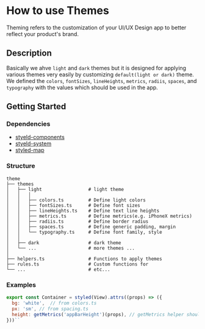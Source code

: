 # How to use Themes

Theming refers to the customization of your UI/UX Design app to better reflect your product's brand.

## Description

Basically we ahve `light` and `dark` themes but it is designed for applying various themes very easily by customizing `default(light or dark)` theme. We defined the `colors`, `fontSizes`, `lineHeights`, `metrics`, `radiis`, `spaces`, and `typography` with the values which should be used in the app.

## Getting Started

### Dependencies

* [styeld-components](https://styled-components.com/)
* [styeld-system](https://styled-system.com/)
* [styled-map](https://github.com/scf4/styled-map)

### Structure
```
theme
├── themes
│   ├── light                 # light theme
│   │   │
│   │   ├── colors.ts         # Define light colors
│   │   ├── fontSizes.ts      # Define font sizes
│   │   ├── lineHeights.ts    # Define text line heights
│   │   ├── metrics.ts        # Define metrics(e.g. iPhoneX metrics)
│   │   ├── radiis.ts         # Define border radius
│   │   ├── spaces.ts         # Define generic padding, margin
│   │   └── typography.ts     # Define font family, style
│   │
│   ├── dark                  # dark theme
│   └── ...                   # more themes ...
│
├── helpers.ts                # Functions to apply themes
├── rules.ts                  # Custom functions for
└── ...                       # etc...
```

### Examples

```js
export const Container = styled(View).attrs((props) => ({
  bg: 'white',  // from colors.ts
  px: 'sm', // from spacing.ts
  height: getMetrics('appBarHeight')(props), // getMetrics helper should let you get `appBarHeight` metric from metrics.ts
}))``
```
